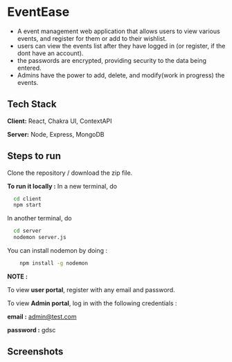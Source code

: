 
# EventEase 

- A event management web application that allows users to view various events, and register for them or add to their wishlist.
- users can view the events list after they have logged in (or register, if the dont have an account).
- the passwords are encrypted, providing security to the data being entered.
- Admins have the power to add, delete, and modify(work in progress) the events.


## Tech Stack

**Client:** React, Chakra UI, ContextAPI

**Server:** Node, Express, MongoDB


## Steps to run

Clone the repository / download the zip file. 

**To run it locally :**
In a new terminal, do

```bash
  cd client
  npm start
```
In another terminal, do

```bash
  cd server
  nodemon server.js
```

You can install nodemon by doing :
```bash
    npm install -g nodemon
```

**NOTE :**

To view **user portal**, register with any email and password.

To view **Admin portal**, log in with the following credentials :

**email :** admin@test.com

**password :** gdsc



    
## Screenshots




